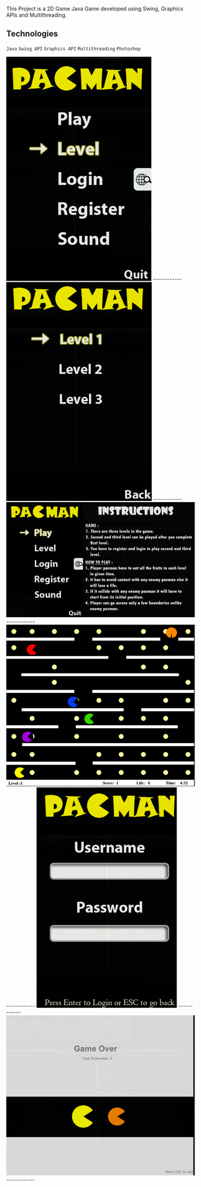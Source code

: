 This Project is a 2D Game Java Game developed using Swing, Graphics APIs and Multithreading.

Technologies
-------------

`Java` `Swing API` `Graphics API` `Multithreading` `Photoshop`

<img src="resources/project_screenshots/img.png">
------------
<img src="resources/project_screenshots/img_4.png">
------------
<img src="resources/project_screenshots/img_5.png">
------------
<img src="resources/project_screenshots/img_1.png">
------------
<img src="resources/project_screenshots/img_3.png">
------------
<img src="resources/project_screenshots/img_6.png">
------------